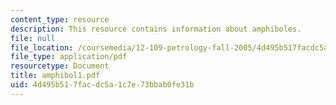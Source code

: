 ```yaml
---
content_type: resource
description: This resource contains information about amphiboles.
file: null
file_location: /coursemedia/12-109-petrology-fall-2005/4d495b517facdc5a1c7e73bbab0fe31b_amphibol1.pdf
file_type: application/pdf
resourcetype: Document
title: amphibol1.pdf
uid: 4d495b51-7fac-dc5a-1c7e-73bbab0fe31b
---
```

